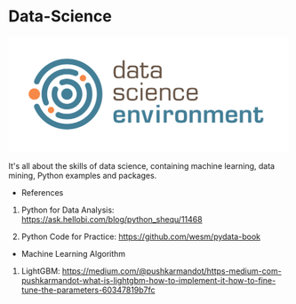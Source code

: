 # Data-Science
![images](https://github.com/mayritaspring/Data-Science/blob/master/figures/data_science.png)

It's all about the skills of data science, containing machine learning, data mining, Python examples and packages.

- References
1. Python for Data Analysis: https://ask.hellobi.com/blog/python_shequ/11468

2. Python Code for Practice: https://github.com/wesm/pydata-book


- Machine Learning Algorithm
1. LightGBM: https://medium.com/@pushkarmandot/https-medium-com-pushkarmandot-what-is-lightgbm-how-to-implement-it-how-to-fine-tune-the-parameters-60347819b7fc


